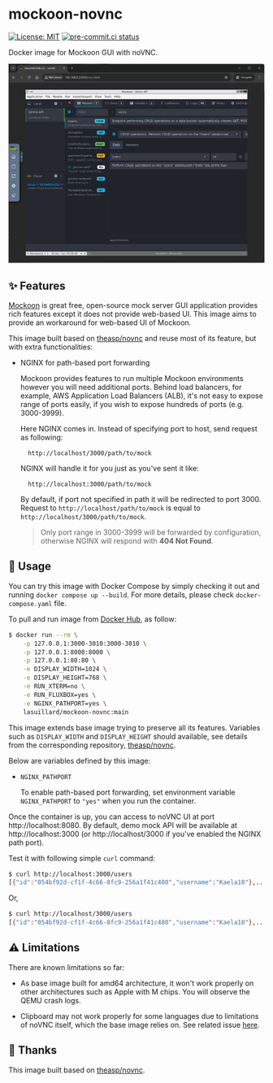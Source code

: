 # mockoon-novnc

[![License: MIT](https://img.shields.io/badge/License-MIT-yellow.svg)](https://opensource.org/licenses/MIT)
[![pre-commit.ci status](https://results.pre-commit.ci/badge/github/lasuillard/mockoon-novnc/main.svg)](https://results.pre-commit.ci/latest/github/lasuillard/mockoon-novnc/main)

Docker image for Mockoon GUI with noVNC.

![Demo](/docs/demo.png)

## ✨ Features

[Mockoon](https://mockoon.com/) is great free, open-source mock server GUI application provides rich features except it does not provide web-based UI. This image aims to provide an workaround for web-based UI of Mockoon.

This image built based on [theasp/novnc](https://github.com/theasp/docker-novnc/) and reuse most of its feature, but with extra functionalities:

- NGINX for path-based port forwarding

    Mockoon provides features to run multiple Mockoon environments however you will need additional ports. Behind load balancers, for example, AWS Application Load Balancers (ALB), it's not easy to expose range of ports easily, if you wish to expose hundreds of ports (e.g. 3000-3999).

    Here NGINX comes in. Instead of specifying port to host, send request as following:

        http://localhost/3000/path/to/mock

    NGINX will handle it for you just as you've sent it like:

        http://localhost:3000/path/to/mock

    By default, if port not specified in path it will be redirected to port 3000. Request to `http://localhost/path/to/mock` is equal to `http://localhost/3000/path/to/mock`.

    > Only port range in 3000-3999 will be forwarded by configuration, otherwise NGINX will respond with **404 Not Found**.

## 📔 Usage

You can try this image with Docker Compose by simply checking it out and running `docker compose up --build`. For more details, please check `docker-compose.yaml` file.

To pull and run image from [Docker Hub](https://hub.docker.com/r/lasuillard/mockoon-novnc), as follow:

```bash
$ docker run --rm \
    -p 127.0.0.1:3000-3010:3000-3010 \
    -p 127.0.0.1:8000:8000 \
    -p 127.0.0.1:80:80 \
    -e DISPLAY_WIDTH=1024 \
    -e DISPLAY_HEIGHT=768 \
    -e RUN_XTERM=no \
    -e RUN_FLUXBOX=yes \
    -e NGINX_PATHPORT=yes \
    lasuillard/mockoon-novnc:main
```

This image extends base image trying to preserve all its features. Variables such as `DISPLAY_WIDTH` and `DISPLAY_HEIGHT` should available, see details from the corresponding repository, [theasp/novnc](https://github.com/theasp/docker-novnc/).

Below are variables defined by this image:

- `NGINX_PATHPORT`

    To enable path-based port forwarding, set environment variable `NGINX_PATHPORT` to `"yes"` when you run the container.

Once the container is up, you can access to noVNC UI at port http://localhost:8080. By default, demo mock API will be available at http://localhost:3000 (or http://localhost/3000 if you've enabled the NGINX path port).

Test it with following simple `curl` command:

```bash
$ curl http://localhost:3000/users
[{"id":"054bf92d-cf1f-4c66-8fc9-256a1f41c480","username":"Kaela10"},...]
```

Or,

```bash
$ curl http://localhost/3000/users
[{"id":"054bf92d-cf1f-4c66-8fc9-256a1f41c480","username":"Kaela10"},...]
```

## ⚠️ Limitations

There are known limitations so far:

- As base image built for amd64 architecture, it won't work properly on other architectures such as Apple with M chips. You will observe the QEMU crash logs.

- Clipboard may not work properly for some languages due to limitations of noVNC itself, which the base image relies on. See related issue [here](https://github.com/novnc/noVNC/issues/1708).

## 🙏 Thanks

This image built based on [theasp/novnc](https://github.com/theasp/docker-novnc/).
